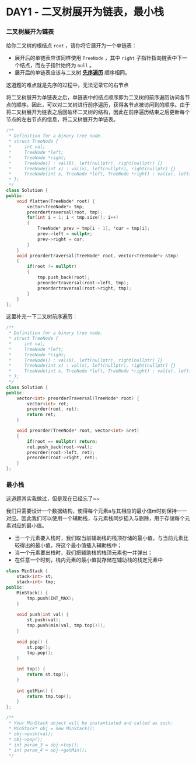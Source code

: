 # DAY1 - 二叉树展开为链表，最小栈

### 二叉树展开为链表

给你二叉树的根结点 `root` ，请你将它展开为一个单链表：

- 展开后的单链表应该同样使用 `TreeNode` ，其中 `right` 子指针指向链表中下一个结点，而左子指针始终为 `null` 。
- 展开后的单链表应该与二叉树 [**先序遍历**](https://baike.baidu.com/item/先序遍历/6442839?fr=aladdin) 顺序相同。

这道题的难点就是先序的过程中，无法记录它的右节点

将二叉树展开为单链表之后，单链表中的结点顺序即为二叉树的前序遍历访问各节点的顺序。因此，可以对二叉树进行前序遍历，获得各节点被访问到的顺序。由于将二叉树展开为链表之后回破坏二叉树的结构，因此在前序遍历结束之后更新每个节点的左右节点的信息，将二叉树展开为单链表。

```C++
/**
 * Definition for a binary tree node.
 * struct TreeNode {
 *     int val;
 *     TreeNode *left;
 *     TreeNode *right;
 *     TreeNode() : val(0), left(nullptr), right(nullptr) {}
 *     TreeNode(int x) : val(x), left(nullptr), right(nullptr) {}
 *     TreeNode(int x, TreeNode *left, TreeNode *right) : val(x), left(left), right(right) {}
 * };
 */
class Solution {
public:
    void flatten(TreeNode* root) {
        vector<TreeNode*> tmp;
        preordertraversal(root, tmp);
        for(int i = 1; i < tmp.size(); i++)
        {
            TreeNode* prev = tmp[i - 1], *cur = tmp[i];
            prev->left = nullptr;
            prev->right = cur;
        }
    }
    void preordertraversal(TreeNode* root, vector<TreeNode*> &tmp)
    {
        if(root != nullptr)
        {
            tmp.push_back(root);
            preordertraversal(root->left, tmp);
            preordertraversal(root->right, tmp);
        }
    }
};
```

这里补充一下二叉树前序遍历：

```C++
/**
 * Definition for a binary tree node.
 * struct TreeNode {
 *     int val;
 *     TreeNode *left;
 *     TreeNode *right;
 *     TreeNode() : val(0), left(nullptr), right(nullptr) {}
 *     TreeNode(int x) : val(x), left(nullptr), right(nullptr) {}
 *     TreeNode(int x, TreeNode *left, TreeNode *right) : val(x), left(left), right(right) {}
 * };
 */
class Solution {
public:
    vector<int> preorderTraversal(TreeNode* root) {
        vector<int> ret;
        preorder(root, ret);
        return ret;
    }

    void preorder(TreeNode* root, vector<int> &ret)
    {
        if(root == nullptr) return;
        ret.push_back(root->val);
        preorder(root->left, ret);
        preorder(root->right, ret);
    }
};
```

### 最小栈

这道题其实我做过，但是现在已经忘了~~

我们只需要设计一个数据结构，使得每个元素a与其相应的最小值m时刻保持一一对应。因此我们可以使用一个辅助栈，与元素栈同步插入与删除，用于存储每个元素对应的最小值。

* 当一个元素要入栈时，我们取当前辅助栈的栈顶存储的最小值，与当前元素比较得出的最小值，将这个最小值插入辅助栈中；
* 当一个元素要出栈时，我们把辅助栈的栈顶元素也一并弹出；
* 在任意一个时刻，栈内元素的最小值就存储在辅助栈的栈定元素中

```C++
class MinStack {
    stack<int> st;
    stack<int> tmp;
public:
    MinStack() {
        tmp.push(INT_MAX);
    }
    
    void push(int val) {
        st.push(val);
        tmp.push(min(val, tmp.top()));
    }
    
    void pop() {
        st.pop();
        tmp.pop();
    }
    
    int top() {
        return st.top();
    }
    
    int getMin() {
        return tmp.top();
    }
};

/**
 * Your MinStack object will be instantiated and called as such:
 * MinStack* obj = new MinStack();
 * obj->push(val);
 * obj->pop();
 * int param_3 = obj->top();
 * int param_4 = obj->getMin();
 */
```


